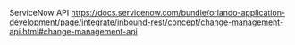 ServiceNow API
 https://docs.servicenow.com/bundle/orlando-application-development/page/integrate/inbound-rest/concept/change-management-api.html#change-management-api
